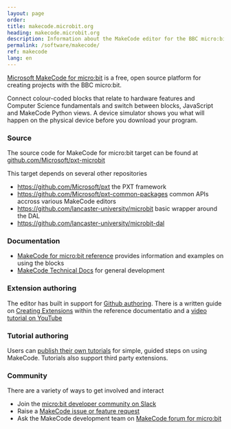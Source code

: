```yaml
---
layout: page
order:
title: makecode.microbit.org
heading: makecode.microbit.org
description: Information about the MakeCode editor for the BBC micro:bit
permalink: /software/makecode/
ref: makecode
lang: en
---
```


[Microsoft MakeCode for micro:bit](htps://makecode.microbit.org) is a free, open source platform for creating projects with the BBC micro:bit.

Connect colour-coded blocks that relate to hardware features and Computer Science fundamentals and switch between blocks, JavaScript and MakeCode Python views. A device simulator shows you what will happen on the physical device before you download your program.

### Source
The source code for MakeCode for micro:bit target can be found at [github.com/Microsoft/pxt-microbit](https://github.com/Microsoft/pxt-microbit)

This target depends on several other repositories

- https://github.com/Microsoft/pxt the PXT framework
- https://github.com/Microsoft/pxt-common-packages common APIs accross various MakeCode editors
- https://github.com/lancaster-university/microbit basic wrapper around the DAL
- https://github.com/lancaster-university/microbit-dal

### Documentation
- [MakeCode for micro:bit reference](https://makecode.microbit.org/reference) provides information and examples on using the blocks
- [MakeCode Technical Docs](https://makecode.com/docs) for general development

### Extension authoring
The editor has built in support for [Github authoring](https://makecode.com/blog/github-packages). There is a written guide on [Creating Extensions](https://makecode.com/extensions/getting-started) within the reference documentatio and  a [video tutorial on YouTube](https://www.youtube.com/watch?v=ztrm4XehfGo&list=PLMMBk9hE-SepwjCAK7cY-jvq6KeQKda8x)

### Tutorial authoring
Users can [publish their own tutorials](https://makecode.com/writing-docs/user-tutorials) for simple, guided steps on using MakeCode. Tutorials also support third party extensions.

### Community
There are a variety of ways to get involved and interact 
- Join the [micro:bit developer community on Slack](./get-involved/slack/)
- Raise a [MakeCode issue or feature request](https://github.com/Microsoft/pxt-microbit/issues)
- Ask the MakeCode development team on [MakeCode forum for micro:bit](https://forum.makecode.com/c/microbit/11)